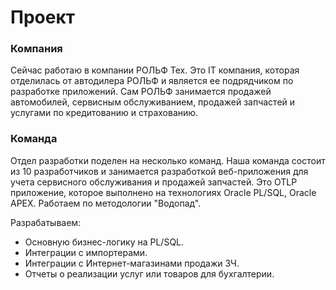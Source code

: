 # Проект

### Компания
Сейчас работаю в компании РОЛЬФ Тех. Это IT компания, которая отделилась от автодилера РОЛЬФ и является ее подрядчиком по разработке приложений.
Сам РОЛЬФ занимается продажей автомобилей, сервисным обслуживанием, продажей запчастей и услугами по кредитованию и страхованию.

### Команда
Отдел разработки поделен на несколько команд. Наша команда состоит из 10 разработчиков и занимается разработкой веб-приложения для учета сервисного обслуживания и продажей запчастей.
Это OTLP приложение, которое выполнено на технологиях Oracle PL/SQL, Oracle APEX. 
Работаем по методологии "Водопад".

Разрабатываем:
  - Основную бизнес-логику на PL/SQL.
  - Интеграции с импортерами.
  - Интеграции с Интернет-магазинами продажи ЗЧ.
  - Отчеты о реализации услуг или товаров для бухгалтерии. 
